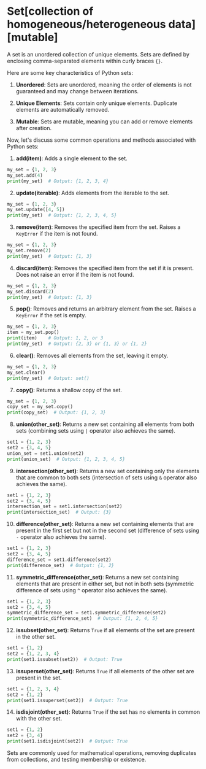 # Set[collection of homogeneous/heterogeneous data][mutable]

A set is an unordered collection of unique elements. Sets are defined by enclosing comma-separated elements within curly braces `{}`.

Here are some key characteristics of Python sets:

1. **Unordered**: Sets are unordered, meaning the order of elements is not guaranteed and may change between iterations.

2. **Unique Elements**: Sets contain only unique elements. Duplicate elements are automatically removed.

3. **Mutable**: Sets are mutable, meaning you can add or remove elements after creation.

Now, let's discuss some common operations and methods associated with Python sets:

1. **add(item)**: Adds a single element to the set.

```python
my_set = {1, 2, 3}
my_set.add(4)
print(my_set)  # Output: {1, 2, 3, 4}
```

2. **update(iterable)**: Adds elements from the iterable to the set.

```python
my_set = {1, 2, 3}
my_set.update([4, 5])
print(my_set)  # Output: {1, 2, 3, 4, 5}
```

3. **remove(item)**: Removes the specified item from the set. Raises a `KeyError` if the item is not found.

```python
my_set = {1, 2, 3}
my_set.remove(2)
print(my_set)  # Output: {1, 3}
```

4. **discard(item)**: Removes the specified item from the set if it is present. Does not raise an error if the item is not found.

```python
my_set = {1, 2, 3}
my_set.discard(2)
print(my_set)  # Output: {1, 3}
```

5. **pop()**: Removes and returns an arbitrary element from the set. Raises a `KeyError` if the set is empty.

```python
my_set = {1, 2, 3}
item = my_set.pop()
print(item)    # Output: 1, 2, or 3
print(my_set)  # Output: {2, 3} or {1, 3} or {1, 2}
```

6. **clear()**: Removes all elements from the set, leaving it empty.

```python
my_set = {1, 2, 3}
my_set.clear()
print(my_set)  # Output: set()
```

7. **copy()**: Returns a shallow copy of the set.

```python
my_set = {1, 2, 3}
copy_set = my_set.copy()
print(copy_set)  # Output: {1, 2, 3}
```

8. **union(other_set)**: Returns a new set containing all elements from both sets (combining sets using `|` operator also achieves the same).

```python
set1 = {1, 2, 3}
set2 = {3, 4, 5}
union_set = set1.union(set2)
print(union_set)  # Output: {1, 2, 3, 4, 5}
```

9. **intersection(other_set)**: Returns a new set containing only the elements that are common to both sets (intersection of sets using `&` operator also achieves the same).

```python
set1 = {1, 2, 3}
set2 = {3, 4, 5}
intersection_set = set1.intersection(set2)
print(intersection_set)  # Output: {3}
```

10. **difference(other_set)**: Returns a new set containing elements that are present in the first set but not in the second set (difference of sets using `-` operator also achieves the same).

```python
set1 = {1, 2, 3}
set2 = {3, 4, 5}
difference_set = set1.difference(set2)
print(difference_set)  # Output: {1, 2}
```

11. **symmetric_difference(other_set)**: Returns a new set containing elements that are present in either set, but not in both sets (symmetric difference of sets using `^` operator also achieves the same).

```python
set1 = {1, 2, 3}
set2 = {3, 4, 5}
symmetric_difference_set = set1.symmetric_difference(set2)
print(symmetric_difference_set)  # Output: {1, 2, 4, 5}
```

12. **issubset(other_set)**: Returns `True` if all elements of the set are present in the other set.

```python
set1 = {1, 2}
set2 = {1, 2, 3, 4}
print(set1.issubset(set2))  # Output: True
```

13. **issuperset(other_set)**: Returns `True` if all elements of the other set are present in the set.

```python
set1 = {1, 2, 3, 4}
set2 = {1, 2}
print(set1.issuperset(set2))  # Output: True
```

14. **isdisjoint(other_set)**: Returns `True` if the set has no elements in common with the other set.

```python
set1 = {1, 2}
set2 = {3, 4}
print(set1.isdisjoint(set2))  # Output: True
```

Sets are commonly used for mathematical operations, removing duplicates from collections, and testing membership or existence. 